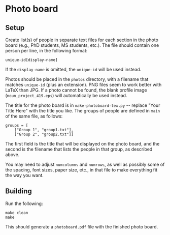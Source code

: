 Photo board
===========

Setup
-----

Create list(s) of people in separate text files for each section in
the photo board (e.g., PhD students, MS students, etc.). The file
should contain one person per line, in the following format:

    unique-id[display-name]

If the `display-name` is omitted, the `unique-id` will be used
instead.

Photos should be placed in the `photos` directory, with a filename
that matches `unique-id` (plus an extension). PNG files seem to work
better with LaTeX than JPG. If a photo cannot be found, the blank
profile image (`noun_project_419.eps`) will automatically be used
instead.

The title for the photo board is in `make-photoboard-tex.py` --
replace "Your Title Here" with the title you like. The groups of
people are defined in `main` of the same file, as follows:

    groups = [
        ["Group 1", "group1.txt"],
        ["Group 2", "group2.txt"]]

The first field is the title that will be displayed on the photo
board, and the second is the filename that lists the people in that
group, as described above.

You may need to adjust `numcolumns` and `numrows`, as well as possibly
some of the spacing, font sizes, paper size, etc., in that file to
make everything fit the way you want.

Building
--------

Run the following:

    make clean
    make

This should generate a `photoboard.pdf` file with the finished photo
board.
